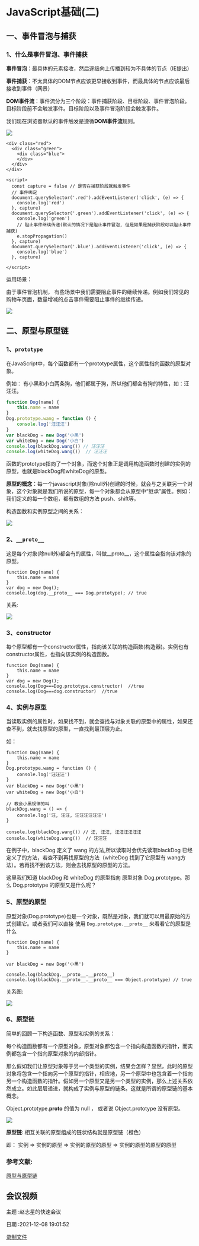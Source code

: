 # JavaScript基础(二)
## 一、事件冒泡与捕获

### 1、什么是事件冒泡、事件捕获

**事件冒泡**：最具体的元素接收，然后逐级向上传播到较为不具体的节点（IE提出）

**事件捕获**：不太具体的DOM节点应该更早接收到事件，而最具体的节点应该最后接收到事件（网景）

**DOM事件流**：事件流分为三个阶段：事件捕获阶段、目标阶段、事件冒泡阶段。目标阶段前不会触发事件。目标阶段以及事件冒泡阶段会触发事件。

我们现在浏览器默认的事件触发是遵循**DOM事件流**规则。

![](/images/auto/JavaScript基础(二)/image1.png)

```vue
<div class="red">
  <div class="green">
    <div class="blue">
    </div>
  </div>
</div>

<script>
  const capture = false // 是否在捕获阶段就触发事件
  // 事件绑定
  document.querySelector('.red').addEventListener('click', (e) => {
    console.log('red')
  }, capture)
  document.querySelector('.green').addEventListener('click', (e) => {
    console.log('green')
    // 阻止事件继续传递(默认的情况下是阻止事件冒泡, 但是如果是捕获阶段可以阻止事件捕获)
    e.stopPropagation()
  }, capture)
  document.querySelector('.blue').addEventListener('click', (e) => {
    console.log('blue')
  }, capture)

</script>
```

运用场景：

由于事件冒泡机制， 有些场景中我们需要阻止事件的继续传递。例如我们常见的购物车页面，数量增减的点击事件需要阻止事件的继续传递。

![](/images/auto/JavaScript基础(二)/image2.png)



## 二、原型与原型链

### 1、`prototype`

在JavaScript中，每个函数都有一个prototype属性，这个属性指向函数的原型对象。

例如： 有小黑和小白两条狗，他们都属于狗，所以他们都会有狗的特性，如：汪汪汪。

```js
function Dog(name) {
    this.name = name
}
Dog.prototype.wang = function () {
	console.log('汪汪汪')
}
var blackDog = new Dog('小黑')
var whiteDog = new Dog('小白')
console.log(blackDog.wang()) // 汪汪汪
console.log(whiteDog.wang())  // 汪汪汪
```

函数的prototype指向了一个对象，而这个对象正是调用构造函数时创建的实例的原型，也就是blackDog和whiteDog的原型。

**原型的概念**：每一个javascript对象(除null外)创建的时候，就会与之关联另一个对象，这个对象就是我们所说的原型，每一个对象都会从原型中“继承”属性。例如：我们定义的每一个数组，都有数组的方法 push、shift等。

构造函数和实例原型之间的关系：

![](/images/auto/JavaScript基础(二)/image3.png)



### 2、`__proto__`

这是每个对象(除null外)都会有的属性，叫做__proto__，这个属性会指向该对象的原型。

```text
function Dog(name) {
    this.name = name
}
var dog = new Dog();
console.log(dog.__proto__ === Dog.prototype); // true
```

关系: 

![](/images/auto/JavaScript基础(二)/image4.png)

### 3、constructor

每个原型都有一个constructor属性，指向该关联的构造函数(构造器)。实例也有constructor属性，也指向该实例的构造函数。

```text
function Dog(name) {
    this.name = name
}
var dog = new Dog();
console.log(Dog===Dog.prototype.constructor)  //true
console.log(Dog===dog.constructor)  //true

```

### 4、实例与原型

当读取实例的属性时，如果找不到，就会查找与对象关联的原型中的属性，如果还查不到，就去找原型的原型，一直找到最顶层为止。

如：

```text
function Dog(name) {
    this.name = name
}
Dog.prototype.wang = function () {
	console.log('汪汪汪')
}
var blackDog = new Dog('小黑')
var whiteDog = new Dog('小白')

// 教会小黑规律的叫
blackDog.wang = () => {
	console.log('汪, 汪汪, 汪汪汪汪汪汪')
}

console.log(blackDog.wang()) // 汪, 汪汪, 汪汪汪汪汪汪
console.log(whiteDog.wang())  // 汪汪汪
```

在例子中，blackDog 定义了 wang 的方法,所以读取时会优先读取blackDog 已经定义了的方法，若查不到再找原型的方法（whiteDog 找到了它原型有 wang方法）。若再找不到该方法，则会去找原型的原型的方法。

这里我们知道 blackDog 和 whiteDog 的原型指向 原型对象 Dog.prototype。那么 Dog.prototype 的原型又是什么呢？



### 5、原型的原型

原型对象(Dog.prototype)也是一个对象，既然是对象，我们就可以用最原始的方式创建它。或者我们可以直接 使用  `Dog.prototype.__proto__`  来看看它的原型是什么

```text
function Dog(name) {
    this.name = name
}

var blackDog = new Dog('小黑')

console.log(blackDog.__proto__.__proto__)
console.log(blackDog.__proto__.__proto__ === Object.prototype) // true
```

关系图: 

![](/images/auto/JavaScript基础(二)/image5.png)



### 6、原型链

简单的回顾一下构造函数、原型和实例的关系：

每个构造函数都有一个原型对象，原型对象都包含一个指向构造函数的指针，而实例都包含一个指向原型对象的内部指针。

那么假如我们让原型对象等于另一个类型的实例，结果会怎样？显然，此时的原型对象将包含一个指向另一个原型的指针，相应地，另一个原型中也包含着一个指向另一个构造函数的指针。假如另一个原型又是另一个类型的实例，那么上述关系依然成立。如此层层递进，就构成了实例与原型的链条。这就是所谓的原型链的基本概念。

Object.prototype.__proto__ 的值为 null ， 或者说 Object.prototype 没有原型。

![](/images/auto/JavaScript基础(二)/image6.png)

**原型链**: 相互关联的原型组成的链状结构就是原型链（橙色）

即： 实例 => 实例的原型 => 实例的原型的原型 => 实例的原型的原型的原型



### 参考文献:

[原型与原型链](https://www.cnblogs.com/loveyaxin/p/11151586.html)





## 会议视频

主题 :赵志星的快速会议

日期 :2021-12-08 19:01:52

[录制文件](https://meeting.tencent.com/v2/cloud-record/share?id=cda8734e-b888-443b-90ae-393b6196ec30&from=3&is-single=true)